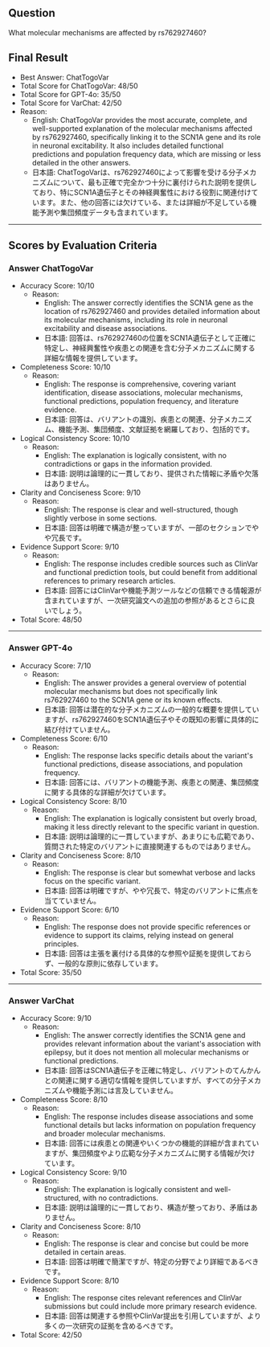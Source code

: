 ## Question

What molecular mechanisms are affected by rs762927460?

## Final Result

- Best Answer: ChatTogoVar
- Total Score for ChatTogoVar: 48/50
- Total Score for GPT-4o: 35/50
- Total Score for VarChat: 42/50
- Reason:
  - English: ChatTogoVar provides the most accurate, complete, and well-supported explanation of the molecular mechanisms affected by rs762927460, specifically linking it to the SCN1A gene and its role in neuronal excitability. It also includes detailed functional predictions and population frequency data, which are missing or less detailed in the other answers.
  - 日本語: ChatTogoVarは、rs762927460によって影響を受ける分子メカニズムについて、最も正確で完全かつ十分に裏付けられた説明を提供しており、特にSCN1A遺伝子とその神経興奮性における役割に関連付けています。また、他の回答には欠けている、または詳細が不足している機能予測や集団頻度データも含まれています。

---

## Scores by Evaluation Criteria

### Answer ChatTogoVar
- Accuracy Score: 10/10
  - Reason: 
    - English: The answer correctly identifies the SCN1A gene as the location of rs762927460 and provides detailed information about its molecular mechanisms, including its role in neuronal excitability and disease associations.
    - 日本語: 回答は、rs762927460の位置をSCN1A遺伝子として正確に特定し、神経興奮性や疾患との関連を含む分子メカニズムに関する詳細な情報を提供しています。
- Completeness Score: 10/10
  - Reason: 
    - English: The response is comprehensive, covering variant identification, disease associations, molecular mechanisms, functional predictions, population frequency, and literature evidence.
    - 日本語: 回答は、バリアントの識別、疾患との関連、分子メカニズム、機能予測、集団頻度、文献証拠を網羅しており、包括的です。
- Logical Consistency Score: 10/10
  - Reason: 
    - English: The explanation is logically consistent, with no contradictions or gaps in the information provided.
    - 日本語: 説明は論理的に一貫しており、提供された情報に矛盾や欠落はありません。
- Clarity and Conciseness Score: 9/10
  - Reason: 
    - English: The response is clear and well-structured, though slightly verbose in some sections.
    - 日本語: 回答は明確で構造が整っていますが、一部のセクションでやや冗長です。
- Evidence Support Score: 9/10
  - Reason: 
    - English: The response includes credible sources such as ClinVar and functional prediction tools, but could benefit from additional references to primary research articles.
    - 日本語: 回答にはClinVarや機能予測ツールなどの信頼できる情報源が含まれていますが、一次研究論文への追加の参照があるとさらに良いでしょう。
- Total Score: 48/50

---

### Answer GPT-4o
- Accuracy Score: 7/10
  - Reason: 
    - English: The answer provides a general overview of potential molecular mechanisms but does not specifically link rs762927460 to the SCN1A gene or its known effects.
    - 日本語: 回答は潜在的な分子メカニズムの一般的な概要を提供していますが、rs762927460をSCN1A遺伝子やその既知の影響に具体的に結び付けていません。
- Completeness Score: 6/10
  - Reason: 
    - English: The response lacks specific details about the variant's functional predictions, disease associations, and population frequency.
    - 日本語: 回答には、バリアントの機能予測、疾患との関連、集団頻度に関する具体的な詳細が欠けています。
- Logical Consistency Score: 8/10
  - Reason: 
    - English: The explanation is logically consistent but overly broad, making it less directly relevant to the specific variant in question.
    - 日本語: 説明は論理的に一貫していますが、あまりにも広範であり、質問された特定のバリアントに直接関連するものではありません。
- Clarity and Conciseness Score: 8/10
  - Reason: 
    - English: The response is clear but somewhat verbose and lacks focus on the specific variant.
    - 日本語: 回答は明確ですが、やや冗長で、特定のバリアントに焦点を当てていません。
- Evidence Support Score: 6/10
  - Reason: 
    - English: The response does not provide specific references or evidence to support its claims, relying instead on general principles.
    - 日本語: 回答は主張を裏付ける具体的な参照や証拠を提供しておらず、一般的な原則に依存しています。
- Total Score: 35/50

---

### Answer VarChat
- Accuracy Score: 9/10
  - Reason: 
    - English: The answer correctly identifies the SCN1A gene and provides relevant information about the variant's association with epilepsy, but it does not mention all molecular mechanisms or functional predictions.
    - 日本語: 回答はSCN1A遺伝子を正確に特定し、バリアントのてんかんとの関連に関する適切な情報を提供していますが、すべての分子メカニズムや機能予測には言及していません。
- Completeness Score: 8/10
  - Reason: 
    - English: The response includes disease associations and some functional details but lacks information on population frequency and broader molecular mechanisms.
    - 日本語: 回答には疾患との関連やいくつかの機能的詳細が含まれていますが、集団頻度やより広範な分子メカニズムに関する情報が欠けています。
- Logical Consistency Score: 9/10
  - Reason: 
    - English: The explanation is logically consistent and well-structured, with no contradictions.
    - 日本語: 説明は論理的に一貫しており、構造が整っており、矛盾はありません。
- Clarity and Conciseness Score: 8/10
  - Reason: 
    - English: The response is clear and concise but could be more detailed in certain areas.
    - 日本語: 回答は明確で簡潔ですが、特定の分野でより詳細であるべきです。
- Evidence Support Score: 8/10
  - Reason: 
    - English: The response cites relevant references and ClinVar submissions but could include more primary research evidence.
    - 日本語: 回答は関連する参照やClinVar提出を引用していますが、より多くの一次研究の証拠を含めるべきです。
- Total Score: 42/50